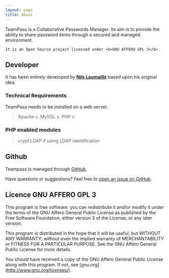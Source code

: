 ```yaml
---
layout: page
title: About
---
```


<p class="message">
	TeamPass is a Collaborative Passwords Manager.
    Its aim is to provide the ability to share password items through a secured and managed environment.
	
	It is an Open Source project licensed under <b>GNU AFFERO GPL 3</b>.
</p>

## Developer

It has been entirely developed by <b>[Nils Laumaillé](nils@teampass.net)</b> based upon his original idea.

### Technical Requirements

TeamPass needs to be installed on a web server.

> Apache v.
> MySQL v.
> PHP v.

### PHP enabled modules

> crypt
> LDAP if using LDAP identification

## Github

Teampass is managed through [GitHub](https://github.com/nilsteampassnet/TeamPass).

Have questions or suggestions? Feel free to [open an issue on GitHub](https://github.com/nilsteampassnet/TeamPass/issues/new).

## Licence GNU AFFERO GPL 3

This program is free software: you can redistribute it and/or modify it under the terms of the GNU Affero General Public License as published by the Free Software Foundation, either version 3 of the License, or any later version. 

This program is distributed in the hope that it will be useful, but WITHOUT ANY WARRANTY; without even the implied warranty of MERCHANTABILITY or FITNESS FOR A PARTICULAR PURPOSE. See the GNU Affero General Public License for more details. 

You should have received a copy of the GNU Affero General Public License along with this program. If not, see [gnu.org] (http://www.gnu.org/licenses/).

